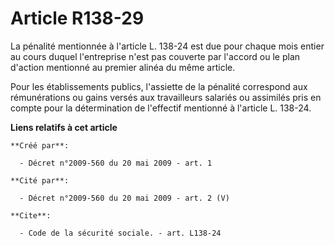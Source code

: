 # Article R138-29

La pénalité mentionnée à l'article L. 138-24 est due pour chaque mois entier au cours duquel l'entreprise n'est pas couverte
par l'accord ou le plan d'action mentionné au premier alinéa du même article. 

Pour les établissements publics, l'assiette de la pénalité correspond aux rémunérations ou gains versés aux travailleurs
salariés ou assimilés pris en compte pour la détermination de l'effectif mentionné à l'article L. 138-24.

**Liens relatifs à cet article**

	**Créé par**:

	  - Décret n°2009-560 du 20 mai 2009 - art. 1

	**Cité par**:

	  - Décret n°2009-560 du 20 mai 2009 - art. 2 (V)

	**Cite**:

	  - Code de la sécurité sociale. - art. L138-24
